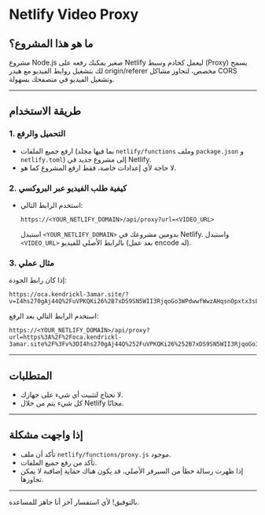 # Netlify Video Proxy

## ما هو هذا المشروع؟

مشروع Node.js صغير يمكنك رفعه على Netlify ليعمل كخادم وسيط (Proxy) يسمح لك بتشغيل روابط الفيديو مع هيدر origin/referer مخصص، لتجاوز مشاكل CORS وتشغيل الفيديو في متصفحك بسهولة.

---

## طريقة الاستخدام

### 1. التحميل والرفع
- ارفع جميع الملفات (بما فيها مجلد `netlify/functions` وملف `package.json` و `netlify.toml`) إلى مشروع جديد في Netlify.
- لا حاجة لأي إعدادات خاصة، فقط ارفع المشروع كما هو.

### 2. كيفية طلب الفيديو عبر البروكسي
- استخدم الرابط التالي:
  ```
  https://<YOUR_NETLIFY_DOMAIN>/api/proxy?url=<VIDEO_URL>
  ```
  استبدل `<YOUR_NETLIFY_DOMAIN>` بدومين مشروعك في Netlify.
  واستبدل `<VIDEO_URL>` بالرابط الأصلي للفيديو (بعد عمل encode له).

### 3. مثال عملي

إذا كان رابط الجودة:
```
https://oca.kendrickl-3amar.site/?v=I4hs270gAj44Q%2FuVPKQKi26%2B7xDS9SN5WII3RjqoGo3WPdwwfWwzAHqsnOpxtx3s8Ng8mWE8Bz4edVDnir6c9FfVaroxDqhTTSX3jdxH3iJtgQmoolJARTyyAIYaqXCXSqtxZNoXkX1lk2VAEHPlrxDgGd7cggWzsSydhG7TzSRFGbGZT5AKVsrMBwsnRivPGd5mRmS5zDGY5qdR%2Ba74IQil&headers=%7B%22origin%22%3A%22https%3A%2F%2Fmoviebox.ng%22%2C%22referer%22%3A%22https%3A%2F%2Fmoviebox.ng%22%7D&safe
```

استخدم الرابط التالي بعد الرفع:
```
https://<YOUR_NETLIFY_DOMAIN>/api/proxy?url=https%3A%2F%2Foca.kendrickl-3amar.site%2F%3Fv%3DI4hs270gAj44Q%252FuVPKQKi26%252B7xDS9SN5WII3RjqoGo3WPdwwfWwzAHqsnOpxtx3s8Ng8mWE8Bz4edVDnir6c9FfVaroxDqhTTSX3jdxH3iJtgQmoolJARTyyAIYaqXCXSqtxZNoXkX1lk2VAEHPlrxDgGd7cggWzsSydhG7TzSRFGbGZT5AKVsrMBwsnRivPGd5mRmS5zDGY5qdR%252Ba74IQil%26headers%3D%257B%2522origin%2522%253A%2522https%253A%252F%252Fmoviebox.ng%2522%252C%2522referer%2522%253A%2522https%253A%252F%252Fmoviebox.ng%2522%257D%26safe
```

---

## المتطلبات
- لا تحتاج لتثبيت أي شيء على جهازك.
- كل شيء يتم من خلال Netlify مجانًا.

---

## إذا واجهت مشكلة
- تأكد أن ملف `netlify/functions/proxy.js` موجود.
- تأكد من رفع جميع الملفات.
- إذا ظهرت رسالة خطأ من السيرفر الأصلي، قد يكون هناك حماية إضافية لا يمكن تجاوزها.

---

بالتوفيق! لأي استفسار آخر أنا جاهز للمساعدة.
